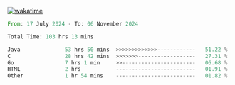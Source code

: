 [![wakatime](https://wakatime.com/badge/user/5970ac98-85fb-4bfd-a7d8-142e7d5bd274.svg)](https://wakatime.com/@5970ac98-85fb-4bfd-a7d8-142e7d5bd274)

<!--START_SECTION:waka-->

```rust
From: 17 July 2024 - To: 06 November 2024

Total Time: 103 hrs 13 mins

Java              53 hrs 50 mins  >>>>>>>>>>>>>------------   51.22 %
C                 28 hrs 42 mins  >>>>>>>------------------   27.31 %
Go                7 hrs 1 min     >>-----------------------   06.68 %
HTML              2 hrs           -------------------------   01.91 %
Other             1 hr 54 mins    -------------------------   01.82 %
```

<!--END_SECTION:waka-->
